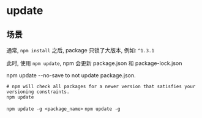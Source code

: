 # update

## 场景

通常, `npm install` 之后, package 只锁了大版本, 例如: `^1.3.1`

此时, 使用 `npm update`, npm 会更新 package.json 和 package-lock.json

npm update --no-save to not update package.json.

```shell
# npm will check all packages for a newer version that satisfies your versioning constraints.
npm update
```

`npm update -g <package_name>`
`npm update -g`